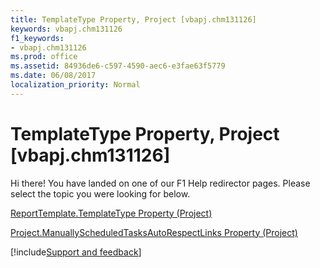 ```yaml
---
title: TemplateType Property, Project [vbapj.chm131126]
keywords: vbapj.chm131126
f1_keywords:
- vbapj.chm131126
ms.prod: office
ms.assetid: 84936de6-c597-4590-aec6-e3fae63f5779
ms.date: 06/08/2017
localization_priority: Normal
---
```



# TemplateType Property, Project [vbapj.chm131126]

Hi there! You have landed on one of our F1 Help redirector pages. Please select the topic you were looking for below.

[ReportTemplate.TemplateType Property (Project)](https://msdn.microsoft.com/library/5461ae85-0168-f31b-1c04-878afed001e2%28Office.15%29.aspx)

[Project.ManuallyScheduledTasksAutoRespectLinks Property (Project)](https://msdn.microsoft.com/library/158b13c8-5829-8e68-804f-fd96913e295d%28Office.15%29.aspx)

[!include[Support and feedback](~/includes/feedback-boilerplate.md)]